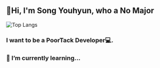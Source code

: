 ## 👋Hi, I'm Song Youhyun, who a No Major
![Top Langs](https://github-readme-stats.vercel.app/api/top-langs/?username=songyouhyun&layout=compact)
### I want to be a PoorTack Developer💻.
**<h3> 🌱 I’m currently learning...</h3>**
